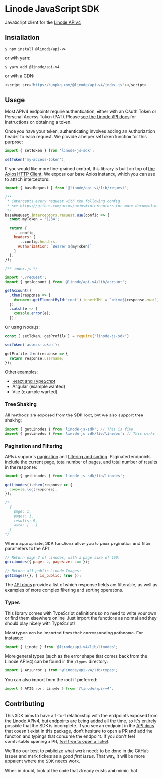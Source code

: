 # Linode JavaScript SDK

JavaScript client for the [Linode APIv4](https://developers.linode.com/api/v4)

## Installation

```
$ npm install @linode/api-v4
```

or with yarn:

```
$ yarn add @linode/api-v4
```

or with a CDN:

```js
<script src="https://unpkg.com/@linode/api-v4/index.js"></script>
```

## Usage

Most APIv4 endpoints require authentication, either with an OAuth Token or Personal Access Token (PAT). Please [see the Linode API docs](https://developers.linode.com/api/v4/#access-and-authentication) for instructions on obtaining a token.

Once you have your token, authenticating involves adding an Authorization header to each request. We provide a helper setToken function for this purpose:

```js
import { setToken } from 'linode-js-sdk';

setToken('my-access-token');
```

If you would like more fine-grained control, this library is built on top of [the Axios HTTP Client](https://github.com/axios/axios). We expose our base Axios instance, which
you can use to attach interceptors:

```js
import { baseRequest } from '@linode/api-v4/lib/request';

/**
 * intercepts every request with the following config
 * see https://github.com/axios/axios#interceptors for more documentation.
 */
baseRequest.interceptors.request.use(config => {
  const myToken = '1234';

  return {
    ...config,
    headers: {
      ...config.headers,
      Authorization: `Bearer ${myToken}`
    }
  };
});
```

```js
/** index.js */

import './request';
import { getAccount } from '@linode/api-v4/lib/account';

getAccount()
  .then(response => {
    document.getElementById('root').innerHTML = `<div>${response.email}</div>`;
  })
  .catch(e => {
    console.error(e);
  });
```

Or using Node.js:

```js
const { setToken, getProfile } = require('linode-js-sdk');

setToken('access-token');

getProfile.then(response => {
  return response.username;
});
```

Other examples:

- [React and TypeScript](./REACT.md)
- Angular (example wanted)
- Vue (example wanted)

### Tree Shaking

All methods are exposed from the SDK root, but we also support tree shaking:

```js
import { getLinodes } from 'linode-js-sdk'; // This is fine
import { getLinodes } from 'linode-js-sdk/lib/linodes'; // This works too
```

### Pagination and Filtering

APIv4 supports [pagination](https://developers.linode.com/api/v4/#pagination) and [filtering and sorting](https://developers.linode.com/api/v4/#filtering-and-sorting). Paginated endpoints include the current page, total number
of pages, and total number of results in the response:

```js
import { getLinodes } from 'linode-js-sdk/lib/linodes';

getLinodes().then(response => {
  console.log(response);
});

/*
  {
    page: 1,
    pages: 1,
    results: 9,
    data: [...]
  }
*/
```

Where appropriate, SDK functions allow you to pass
pagination and filter parameters to the API:

```js
// Return page 2 of Linodes, with a page size of 100:
getLinodes({ page: 2, pageSize: 100 });

// Return all public Linode Images:
getImages({}, { is_public: true });
```

The [API docs](https://developers.linode.com/api/v4) provide a list of which response fields are filterable,
as well as examples of more complex filtering and sorting operations.

### Types

This library comes with TypeScript definitions so no need to write your own or find them elsewhere online. Just import the functions as normal and they should play nicely with TypeScript!

Most types can be imported from their corresponding pathname. For instance:

```js
import { Linode } from '@linode/api-v4/lib/linodes';
```

More general types (such as the error shape that comes back from the Linode APIv4) can be found in the `/types` directory:

```js
import { APIError } from '@linode/api-v4/lib/types';
```

You can also import from the root if preferred:

```js
import { APIError, Linode } from '@linode/api-v4';
```

## Contributing

This SDK aims to have a 1-to-1 relationship with the endpoints exposed from the Linode APIv4, but endpoints are being added all the time, so it's entirely possible that the SDK is incomplete. If you see an endpoint in the [API docs](https://developers.linode.com/api/v4) that doesn't exist in this package, don't hesitate to open a PR and add the function and typings that consume the endpoint. If you don't feel comfortable opening a PR, [feel free to open a ticket](https://github.com/linode/manager/issues/new).

We'll do our best to publicize what work needs to be done in the GitHub issues and mark tickets as a _good first issue_. That way, it will be more apparent where the SDK needs work.

When in doubt, look at the code that already exists and mimic that.
